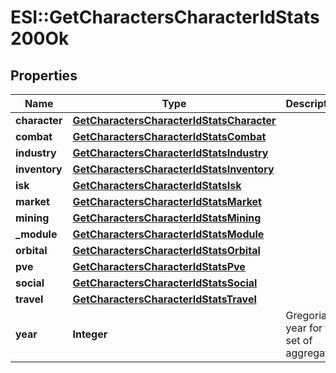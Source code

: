 # ESI::GetCharactersCharacterIdStats200Ok

## Properties
Name | Type | Description | Notes
------------ | ------------- | ------------- | -------------
**character** | [**GetCharactersCharacterIdStatsCharacter**](GetCharactersCharacterIdStatsCharacter.md) |  | [optional] 
**combat** | [**GetCharactersCharacterIdStatsCombat**](GetCharactersCharacterIdStatsCombat.md) |  | [optional] 
**industry** | [**GetCharactersCharacterIdStatsIndustry**](GetCharactersCharacterIdStatsIndustry.md) |  | [optional] 
**inventory** | [**GetCharactersCharacterIdStatsInventory**](GetCharactersCharacterIdStatsInventory.md) |  | [optional] 
**isk** | [**GetCharactersCharacterIdStatsIsk**](GetCharactersCharacterIdStatsIsk.md) |  | [optional] 
**market** | [**GetCharactersCharacterIdStatsMarket**](GetCharactersCharacterIdStatsMarket.md) |  | [optional] 
**mining** | [**GetCharactersCharacterIdStatsMining**](GetCharactersCharacterIdStatsMining.md) |  | [optional] 
**_module** | [**GetCharactersCharacterIdStatsModule**](GetCharactersCharacterIdStatsModule.md) |  | [optional] 
**orbital** | [**GetCharactersCharacterIdStatsOrbital**](GetCharactersCharacterIdStatsOrbital.md) |  | [optional] 
**pve** | [**GetCharactersCharacterIdStatsPve**](GetCharactersCharacterIdStatsPve.md) |  | [optional] 
**social** | [**GetCharactersCharacterIdStatsSocial**](GetCharactersCharacterIdStatsSocial.md) |  | [optional] 
**travel** | [**GetCharactersCharacterIdStatsTravel**](GetCharactersCharacterIdStatsTravel.md) |  | [optional] 
**year** | **Integer** | Gregorian year for this set of aggregates | 


